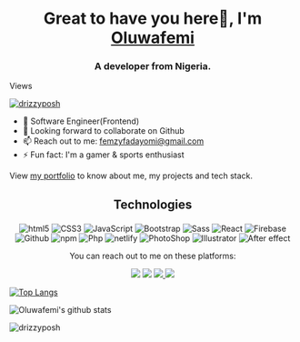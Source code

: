 <h1 align="center">Great to have you here👋, I'm <a href="https://femzyfadayomi.netlify.app/" target="_blank" >Oluwafemi</a></h1>
<h3 align="center">A developer from Nigeria.</h3>

<!-- ![](https://visitor-badge.glitch.me/badge?page_id=drizzyposh.drizzyposh&style=flat-square&color=ffeb00) -->
Views

<a href="https://www.youtube.com/watch?v=ZxZ1I1yTCUI&ab_channel=Joshwin"> 
<img src="https://profile-counter.glitch.me/drizzyposh/count.svg" alt="drizzyposh" />
</a>


- 🏢 Software Engineer(Frontend)
- 👯 Looking forward to collaborate on Github
- 📫 Reach out to me: <a href="femzyfadayomi@gmail.com">femzyfadayomi@gmail.com</a>
- ⚡ Fun fact: I'm a gamer & sports enthusiast
<!-- - 💭  -->
<!-- - 🔭  -->

<p>View <a href="https://femzyfadayomi.netlify.app/" target="_blank" >my portfolio</a> to know about me, my projects and  tech stack.</p>


<h2><p align="center">  Technologies  </p> </h2>

<p align="center">
  <img alt="html5" src="https://img.shields.io/badge/-HTML5-E34F26?style=flat-square&logo=html5&logoColor=white" />
  
  <img alt="CSS3" src="https://img.shields.io/badge/-CSS3-007ACC?style=flat-square&logo=css3&logoColor=white" />
  
  <img alt="JavaScript" src="https://img.shields.io/badge/-JavaScript-007ACC?style=flat-square&logo=javascript&logoColor=yellow" />

  <img alt="Bootstrap" src="https://img.shields.io/badge/-Bootstrap-007ACC?style=flat-square&logo=bootstrap&logoColor=purple" />
  
  <img alt="Sass" src="https://img.shields.io/badge/-Sass-CC6699?style=flat-square&logo=sass&logoColor=white" />

  <img alt="React" src="https://img.shields.io/badge/-React-007ACC?style=flat-square&logo=react&logoColor=darkblue" />
  
  <img alt="Firebase" src="https://img.shields.io/badge/-Firebase-007ACC?style=flat-square&logo=firebase&logoColor=yellow" />

  <img alt="Github" src="https://img.shields.io/badge/-Github-007ACC?style=flat-square&logo=github&logoColor=black" />
  
  <img alt="npm" src="https://img.shields.io/badge/-NPM-CB3837?style=flat-square&logo=npm&logoColor=white" />
  
  <img alt="Php" src="https://img.shields.io/badge/-Php-CB3837?style=flat-square&logo=php&logoColor=white" />
  
  <img alt="netlify" src="https://img.shields.io/badge/-Netlify-CB3837?style=flat-square&logo=netlify&logoColor=white" />

  <img alt="PhotoShop" src="https://img.shields.io/badge/-AdobePhotoshop-007ACC?style=flat-square&logo=adobephotoshop&logoColor=white" />
  
  <img alt="Illustrator" src="https://img.shields.io/badge/-Adobeillustrator-007ACC?style=flat-square&logo=adobepillustrator&logoColor=white" />
  
  <img alt="After effect" src="https://img.shields.io/badge/-AdobeAfterEffects-007ACC?style=flat-square&logo=adobeaftereffects&logoColor=white" />
  


<!--   <img alt="Python" src="https://img.shields.io/badge/-Python-007ACC?style=flat-square&logo=python&logoColor=white" /> -->
</p>



<p align="center">You can reach out to me on these platforms:</p>

<p align="center">
  <a href="https://www.linkedin.com/in/oluwafemi-fadayomi-72a274a5/"><img src="https://img.shields.io/badge/LinkedIn-0077B5?style=for-the-badge&logo=linkedin&logoColor=white"></a> 
  <a href="https://www.instagram.com/femzy.io/"><img src="https://img.shields.io/badge/Instagram-E4405F?style=for-the-badge&logo=instagram&logoColor=white"></a> 
  <a href="mailto:femzyfadayomi@gmail.com">
  <img src="https://img.shields.io/badge/gmail-%23D14836.svg?&style=for-the-badge&logo=gmail&logoColor=white" />
  </a>
  <a href="https://twitter.com/dri__z">
  <img src="https://img.shields.io/badge/twitter-%231DA1F2.svg?&style=for-the-badge&logo=twitter&logoColor=white" />
</a>
</p>





[![Top Langs](https://github-readme-stats.vercel.app/api/top-langs/?username=drizzyposh&langs_count=10&layout=compact&theme=nightowl)](https://github.com/drizzyposh/github-readme-stats)


![Oluwafemi's github stats](https://github-readme-stats.vercel.app/api?username=drizzyposh&count_private=true&theme=nightowl&hide=contribs,prs)

<p><img align="center" src="https://github-readme-streak-stats.herokuapp.com/?user=drizzyposh&theme=nightowl" alt="drizzyposh" /></p>

